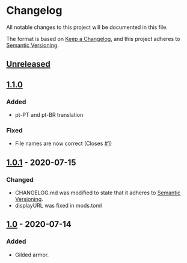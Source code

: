 # Changelog
All notable changes to this project will be documented in this file.

The format is based on [Keep a Changelog](https://keepachangelog.com/en/1.1.0/),
and this project adheres to [Semantic Versioning](https://semver.org/spec/v2.0.0.html).

## [Unreleased]

## [1.1.0]
### Added
- pt-PT and pt-BR translation
### Fixed
- File names are now correct (Closes [#1](https://github.com/MaroonShaded/GildedArmor/issues/1))

## [1.0.1] - 2020-07-15
### Changed
- CHANGELOG.md was modified to state that it adheres to [Semantic Versioning](https://semver.org/).
- displayURL was fixed in mods.toml

## [1.0] - 2020-07-14
### Added
- Gilded armor.

[Unreleased]: https://github.com/MaroonShaded/GildedArmor/compare/v1.1.0...HEAD
[1.1.0]: https://github.com/MaroonShaded/GildedArmor/compare/v1.0.1...v1.1.0
[1.0.1]: https://github.com/MaroonShaded/GildedArmor/compare/v1.0...v1.0.1
[1.0]: https://github.com/MaroonShaded/GildedArmor/releases/tag/v1.0
